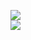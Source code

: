[![](https://img.shields.io/badge/Made%20With-Github%20Spray-lightgrey.svg?style=for-the-badge&logo=github)](https://github.com/Annihil/github-spray#7107)  
[![](https://i.imgur.com/2DrTn0Z.gif)](https://github.com/Annihil/github-spray)